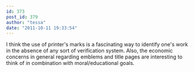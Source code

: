 ```yaml
---
id: 373
post_id: 379
author: "tessa"
date: "2011-10-11 19:33:54"
---
```

I think the use of printer's marks is a fascinating way to identify one's work in the absence of any sort of verification system. Also, the economic concerns in general regarding emblems and title pages are interesting to think of in combination with moral/educational goals.
